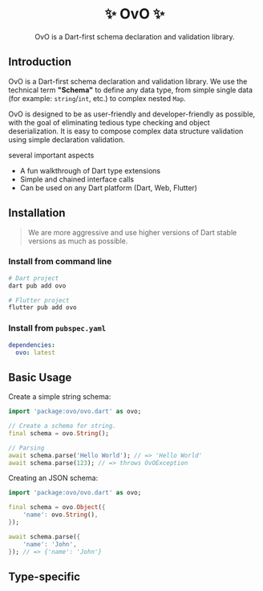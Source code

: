 <p align="center">
    <h1 align="center">✨ OvO ✨</h1>
    <p align="center">
        OvO is a Dart-first schema declaration and validation library.
    </p>
</p>

## Introduction

OvO is a Dart-first schema declaration and validation library. We use the technical term **"Schema"** to define any data type, from simple single data (for example: `string`/`int`, etc.) to complex nested `Map`.

OvO is designed to be as user-friendly and developer-friendly as possible, with the goal of eliminating tedious type checking and object deserialization. It is easy to compose complex data structure validation using simple declaration validation.

several important aspects

- A fun walkthrough of Dart type extensions
- Simple and chained interface calls
- Can be used on any Dart platform (Dart, Web, Flutter)

## Installation

> We are more aggressive and use higher versions of Dart stable versions as much as possible.

### Install from command line

```bash
# Dart project
dart pub add ovo

# Flutter project
flutter pub add ovo
```

### Install from `pubspec.yaml`

```yaml
dependencies:
  ovo: latest
```

## Basic Usage

Create a simple string schema:

```dart
import 'package:ovo/ovo.dart' as ovo;

// Create a schema for string.
final schema = ovo.String();

// Parsing
await schema.parse('Hello World'); // => 'Hello World'
await schema.parse(123); // => throws OvOException
```

Creating an JSON schema:

```dart
import 'package:ovo/ovo.dart' as ovo;

final schema = ovo.Object({
    'name': ovo.String(),
});

await schema.parse({
    'name': 'John',
}); // => {'name': 'John'}
```

## Type-specific
